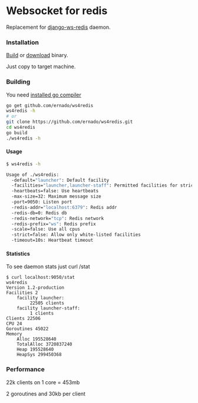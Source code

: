 Websocket for redis
=======
Replacement for [django-ws-redis](https://github.com/jrief/django-websocket-redis) daemon.

### Installation
[Build](#building) or [download](https://github.com/ernado/ws4redis/releases/latest) binary.

Just copy to target machine.

### Building
You need [installed go compiler](http://golang.org/doc/install)
```bash
go get github.com/ernado/ws4redis
ws4redis -h
# or
git clone https://github.com/ernado/ws4redis.git
cd ws4redis
go build
./ws4redis -h
```

#### Usage

```bash
$ ws4redis -h

Usage of ./ws4redis:
  -default="launcher": Default facility
  -facilities="launcher,launcher-staff": Permitted facilities for strict mode
  -heartbeats=false: Use heartbeats
  -max-size=32: Maximum message size
  -port=9050: Listen port
  -redis-addr="localhost:6379": Redis addr
  -redis-db=0: Redis db
  -redis-network="tcp": Redis network
  -redis-prefix="ws": Redis prefix
  -scale=false: Use all cpus
  -strict=false: Allow only white-listed facilities
  -timeout=10s: Heartbeat timeout

```
#### Statistics
To see daemon stats just curl /stat 
```
$ curl localhost:9050/stat
ws4redis
Version 1.2-production
Facilities 2
	facility launcher:
		 22505 clients
	facility launcher-staff:
		 1 clients
Clients 22506
CPU 24
Goroutines 45022
Memory
	Alloc 195528640
	TotalAlloc 3720837240
	Heap 195528640
	HeapSys 299450368
```

### Performance
22k clients on 1 core = 453mb

2 goroutines and 30kb per client
